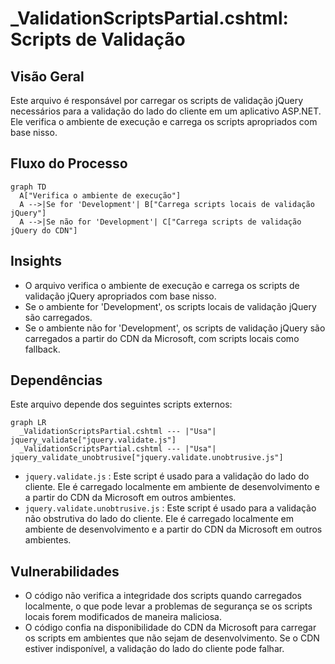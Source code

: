 # _ValidationScriptsPartial.cshtml: Scripts de Validação

## Visão Geral
Este arquivo é responsável por carregar os scripts de validação jQuery necessários para a validação do lado do cliente em um aplicativo ASP.NET. Ele verifica o ambiente de execução e carrega os scripts apropriados com base nisso.

## Fluxo do Processo
```mermaid
graph TD
  A["Verifica o ambiente de execução"]
  A -->|Se for 'Development'| B["Carrega scripts locais de validação jQuery"]
  A -->|Se não for 'Development'| C["Carrega scripts de validação jQuery do CDN"]
```

## Insights
- O arquivo verifica o ambiente de execução e carrega os scripts de validação jQuery apropriados com base nisso.
- Se o ambiente for 'Development', os scripts locais de validação jQuery são carregados.
- Se o ambiente não for 'Development', os scripts de validação jQuery são carregados a partir do CDN da Microsoft, com scripts locais como fallback.

## Dependências
Este arquivo depende dos seguintes scripts externos:

```mermaid
graph LR
  _ValidationScriptsPartial.cshtml --- |"Usa"| jquery_validate["jquery.validate.js"]
  _ValidationScriptsPartial.cshtml --- |"Usa"| jquery_validate_unobtrusive["jquery.validate.unobtrusive.js"]
```

- `jquery.validate.js` : Este script é usado para a validação do lado do cliente. Ele é carregado localmente em ambiente de desenvolvimento e a partir do CDN da Microsoft em outros ambientes.
- `jquery.validate.unobtrusive.js` : Este script é usado para a validação não obstrutiva do lado do cliente. Ele é carregado localmente em ambiente de desenvolvimento e a partir do CDN da Microsoft em outros ambientes.

## Vulnerabilidades
- O código não verifica a integridade dos scripts quando carregados localmente, o que pode levar a problemas de segurança se os scripts locais forem modificados de maneira maliciosa.
- O código confia na disponibilidade do CDN da Microsoft para carregar os scripts em ambientes que não sejam de desenvolvimento. Se o CDN estiver indisponível, a validação do lado do cliente pode falhar.